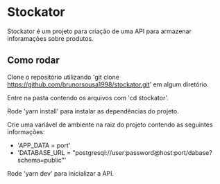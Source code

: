 # Stockator

Stockator é um projeto para criação de uma API para armazenar inforamações sobre produtos.

## Como rodar

Clone o repositório utilizando 'git clone https://github.com/brunorsousa1998/stockator.git' em algum diretório.

Entre na pasta contendo os arquivos com 'cd stockator'.

Rode 'yarn install' para instalar as dependências do projeto.

Crie uma variável de ambiente na raiz do projeto contendo as seguintes informações:

- 'APP_DATA = port'
- 'DATABASE_URL = "postgresql://user:password@host:port/dabase?schema=public"'

Rode 'yarn dev' para inicializar a API.

